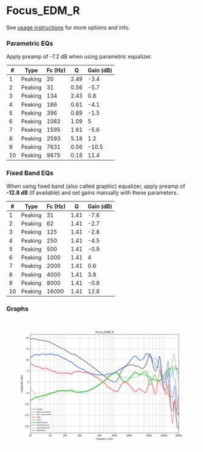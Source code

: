 # Focus_EDM_R
See [usage instructions](https://github.com/jaakkopasanen/AutoEq#usage) for more options and info.

### Parametric EQs
Apply preamp of -7.2 dB when using parametric equalizer.

|   # | Type    |   Fc (Hz) |    Q |   Gain (dB) |
|-----|---------|-----------|------|-------------|
|   1 | Peaking |        20 | 2.49 |        -3.4 |
|   2 | Peaking |        31 | 0.56 |        -5.7 |
|   3 | Peaking |       134 | 2.43 |         0.8 |
|   4 | Peaking |       186 | 0.61 |        -4.1 |
|   5 | Peaking |       396 | 0.89 |        -1.5 |
|   6 | Peaking |      1082 | 1.09 |         5   |
|   7 | Peaking |      1595 | 1.61 |        -5.6 |
|   8 | Peaking |      2593 | 5.18 |         1.2 |
|   9 | Peaking |      7631 | 0.56 |       -10.5 |
|  10 | Peaking |      9875 | 0.18 |        11.4 |

### Fixed Band EQs
When using fixed band (also called graphic) equalizer, apply preamp of **-12.8 dB** (if available) and set gains manually with these parameters.

|   # | Type    |   Fc (Hz) |    Q |   Gain (dB) |
|-----|---------|-----------|------|-------------|
|   1 | Peaking |        31 | 1.41 |        -7.6 |
|   2 | Peaking |        62 | 1.41 |        -2.7 |
|   3 | Peaking |       125 | 1.41 |        -2.8 |
|   4 | Peaking |       250 | 1.41 |        -4.5 |
|   5 | Peaking |       500 | 1.41 |        -0.9 |
|   6 | Peaking |      1000 | 1.41 |         4   |
|   7 | Peaking |      2000 | 1.41 |         0.6 |
|   8 | Peaking |      4000 | 1.41 |         3.8 |
|   9 | Peaking |      8000 | 1.41 |        -0.8 |
|  10 | Peaking |     16000 | 1.41 |        12.8 |

### Graphs
![](./Focus_EDM_R.png)
